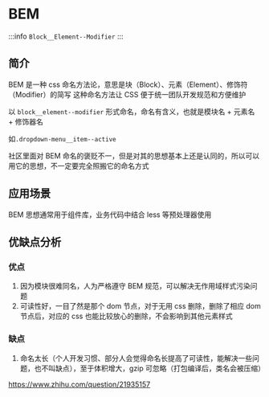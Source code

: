 # BEM

:::info
`Block__Element--Modifier`
:::

## 简介

BEM 是一种 css 命名方法论，意思是块（Block）、元素（Element）、修饰符（Modifier）的简写
这种命名方法让 CSS 便于统一团队开发规范和方便维护

以 `block__element--modifier` 形式命名，命名有含义，也就是模块名 + 元素名 + 修饰器名

如`.dropdown-menu__item--active`

社区里面对 BEM 命名的褒贬不一，但是对其的思想基本上还是认同的，所以可以用它的思想，不一定要完全照搬它的命名方式

## 应用场景

BEM 思想通常用于组件库，业务代码中结合 less 等预处理器使用

## 优缺点分析

### 优点

1. 因为模块很难同名，人为严格遵守 BEM 规范，可以解决无作用域样式污染问题
2. 可读性好，一目了然是那个 dom 节点，对于无用 css 删除，删除了相应 dom 节点后，对应的 css 也能比较放心的删除，不会影响到其他元素样式

### 缺点

1. 命名太长（个人开发习惯、部分人会觉得命名长提高了可读性，能解决一些问题，也不叫缺点），至于体积增大，gzip 可忽略（打包编译后，类名会被压缩）

https://www.zhihu.com/question/21935157
